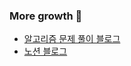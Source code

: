 ### More growth 🌳

- [알고리즘 문제 풀이 블로그](https://ryong9rrr.github.io/)
- [노션 블로그](https://www.notion.so/ryong9rrr/ebe3687569dd4b0492b7a28dca48d2a7)
